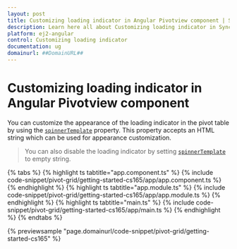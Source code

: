 ```yaml
---
layout: post
title: Customizing loading indicator in Angular Pivotview component | Syncfusion
description: Learn here all about Customizing loading indicator in Syncfusion Angular Pivotview component of Syncfusion Essential JS 2 and more.
platform: ej2-angular
control: Customizing loading indicator 
documentation: ug
domainurl: ##DomainURL##
---
```


# Customizing loading indicator in Angular Pivotview component

You can customize the appearance of the loading indicator in the pivot table by using the [`spinnerTemplate`](https://ej2.syncfusion.com/angular/documentation/api/pivotview/#spinnertemplate) property. This property accepts an HTML string which can be used for appearance customization.

> You can also disable the loading indicator by setting [`spinnerTemplate`](https://ej2.syncfusion.com/angular/documentation/api/pivotview/#spinnertemplate) to empty string.

{% tabs %}
{% highlight ts tabtitle="app.component.ts" %}
{% include code-snippet/pivot-grid/getting-started-cs165/app/app.component.ts %}
{% endhighlight %}
{% highlight ts tabtitle="app.module.ts" %}
{% include code-snippet/pivot-grid/getting-started-cs165/app/app.module.ts %}
{% endhighlight %}
{% highlight ts tabtitle="main.ts" %}
{% include code-snippet/pivot-grid/getting-started-cs165/app/main.ts %}
{% endhighlight %}
{% endtabs %}
  
{% previewsample "page.domainurl/code-snippet/pivot-grid/getting-started-cs165" %}
